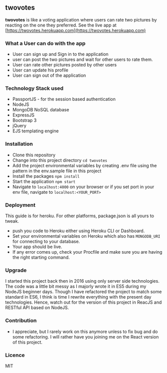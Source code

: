 ## twovotes
 **twovotes** is like a voting application where users can rate two pictures by reacting on the one they preferred.
 See the live app at [https://twovotes.herokuapp.com](https://twovotes.herokuapp.com)
### What a User can do with the app
- User can sign up and Sign in to the application
- user can post the two pictures and wait for other users to rate them.
- User can rate other pictures posted by other users
- User can update his profile
- User can sign out of the application

### Technology Stack used
- PassportJS - for the session based authentication
- NodeJS
- MongoDB NoSQL database
- ExpressJS
- Bootstrap 3
- jQuery
- EJS templating engine

### Installation
- Clone this repository
- Change into this project directory `cd twovotes`
- Add the project environmental variables by creating .env file using the pattern in the env.sample file in this project
- Install the packages `npm install`
- Start the application `npm start`
- Navigate to `localhost:4000` on your browser or if you set port in your env file,
navigate to `localhost:<YOUR_PORT>`

### Deployment
This guide is for heroku. For other platforms, package.json is all yours to tweak.
- push you code to Heroku either using Heroku CLI or Dashboard.
- Set your environmental variables on Heroku which also has `MONGODB_URI` for connecting
to your database.
- Your app should be live. 
- If any error comes up, check your Procfile and make sure you are having the right starting command.

### Upgrade
I started this project back then in 2016 using only server side technologies.
The code was a little bit messy as I majorly wrote it in ES5 during my NodeJS beginner days. Though I have refactored
the project to match some standard in ES6, I think is time I rewrite everything with the present day technologies. Hence, watch out for the version of this project in ReacJS and RESTful API based
on NodeJS.

### Contribution
- I appreciate, but I rarely work on this anymore unless to fix bug and do some refactoring. I will rather have you
joining me on the React version of this project. 
### Licence
MIT

 
